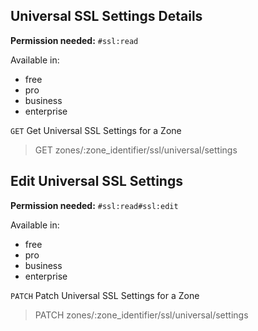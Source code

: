 ## Universal SSL Settings Details

**Permission needed:** `#ssl:read`

Available in:

* free
* pro
* business
* enterprise

`GET` Get Universal SSL Settings for a Zone

> GET zones/:zone_identifier/ssl/universal/settings


## Edit Universal SSL Settings

**Permission needed:** `#ssl:read#ssl:edit`

Available in:

* free
* pro
* business
* enterprise

`PATCH` Patch Universal SSL Settings for a Zone

> PATCH zones/:zone_identifier/ssl/universal/settings
